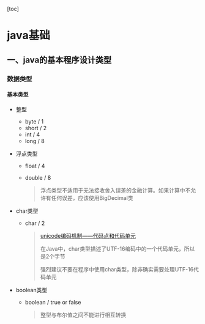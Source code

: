 [toc]

# java基础



## 一、java的基本程序设计类型

### 数据类型

#### 基本类型

- 整型

  - byte / 1
  - short / 2
  - int / 4
  - long / 8

- 浮点类型

  - float / 4

  - double / 8

    > 浮点类型不适用于无法接收舍入误差的金融计算。如果计算中不允许有任何误差，应该使用BigDecimal类

- char类型

  - char / 2

    > [unicode编码机制——代码点和代码单元](notes/extension/unicode编码机制、码点、代码单元.md)
    >
    > 在Java中，char类型描述了UTF-16编码中的一个代码单元，所以是2个字节
    >
    > 强烈建议不要在程序中使用char类型，除非确实需要处理UTF-16代码单元

- boolean类型

  - boolean / true or false

    > 整型与布尔值之间不能进行相互转换

